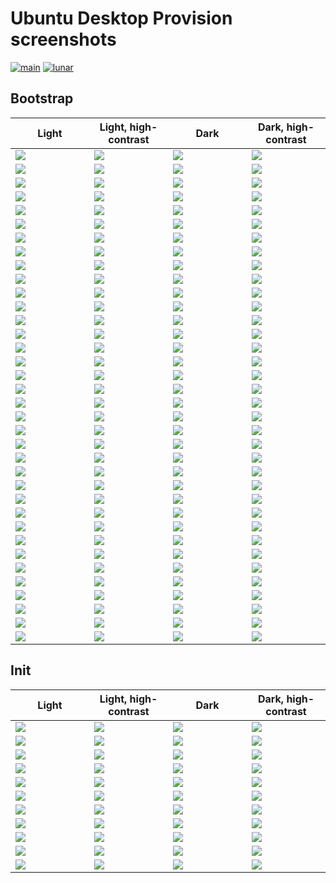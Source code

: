 # Ubuntu Desktop Provision screenshots

[![main](https://github.com/canonical/ubuntu-desktop-provision-screenshots/actions/workflows/main.yaml/badge.svg)](https://github.com/canonical/ubuntu-desktop-provision-screenshots/actions/workflows/main.yaml)
[![lunar](https://github.com/canonical/ubuntu-desktop-provision-screenshots/actions/workflows/lunar.yaml/badge.svg?branch=ubuntu%2Flunar)](https://github.com/canonical/ubuntu-desktop-provision-screenshots/actions/workflows/lunar.yaml)

## Bootstrap

<table>
  <thead>
    <tr>
      <th width="25%">Light</th>
      <th width="25%">Light, high-contrast</th>
      <th width="25%">Dark</th>
      <th width="25%">Dark, high-contrast</th>
    </tr>
  </thead>
  <tbody>
    <tr>
      <td><img src="bootstrap/light/01.locale.png"></td>
      <td><img src="bootstrap/high-contrast-light/01.locale.png"></td>
      <td><img src="bootstrap/dark/01.locale.png"></td>
      <td><img src="bootstrap/high-contrast-dark/01.locale.png"></td>
    </tr>
    <tr>
      <td><img src="bootstrap/light/02.accessibility.png"></td>
      <td><img src="bootstrap/high-contrast-light/02.accessibility.png"></td>
      <td><img src="bootstrap/dark/02.accessibility.png"></td>
      <td><img src="bootstrap/high-contrast-dark/02.accessibility.png"></td>
    </tr>
    <tr>
      <td><img src="bootstrap/light/03.welcome.png"></td>
      <td><img src="bootstrap/high-contrast-light/03.welcome.png"></td>
      <td><img src="bootstrap/dark/03.welcome.png"></td>
      <td><img src="bootstrap/high-contrast-dark/03.welcome.png"></td>
    </tr>
    <tr>
      <td><img src="bootstrap/light/04.rst.png"></td>
      <td><img src="bootstrap/high-contrast-light/04.rst.png"></td>
      <td><img src="bootstrap/dark/04.rst.png"></td>
      <td><img src="bootstrap/high-contrast-dark/04.rst.png"></td>
    </tr>
    <tr>
      <td><img src="bootstrap/light/04.rst-confirm.png"></td>
      <td><img src="bootstrap/high-contrast-light/04.rst-confirm.png"></td>
      <td><img src="bootstrap/dark/04.rst-confirm.png"></td>
      <td><img src="bootstrap/high-contrast-dark/04.rst-confirm.png"></td>
    </tr>
    <tr>
      <td><img src="bootstrap/light/04.keyboard.png"></td>
      <td><img src="bootstrap/high-contrast-light/04.keyboard.png"></td>
      <td><img src="bootstrap/dark/04.keyboard.png"></td>
      <td><img src="bootstrap/high-contrast-dark/04.keyboard.png"></td>
    </tr>
    <tr>
      <td><img src="bootstrap/light/04.keyboard-detect.png"></td>
      <td><img src="bootstrap/high-contrast-light/04.keyboard-detect.png"></td>
      <td><img src="bootstrap/dark/04.keyboard-detect.png"></td>
      <td><img src="bootstrap/high-contrast-dark/04.keyboard-detect.png"></td>
    </tr>
    <tr>
      <td><img src="bootstrap/light/05.network.png"></td>
      <td><img src="bootstrap/high-contrast-light/05.network.png"></td>
      <td><img src="bootstrap/dark/05.network.png"></td>
      <td><img src="bootstrap/high-contrast-dark/05.network.png"></td>
    </tr>
    <tr>
      <td><img src="bootstrap/light/06.refresh.png"></td>
      <td><img src="bootstrap/high-contrast-light/06.refresh.png"></td>
      <td><img src="bootstrap/dark/06.refresh.png"></td>
      <td><img src="bootstrap/high-contrast-dark/06.refresh.png"></td>
    </tr>
    <tr>
      <td><img src="bootstrap/light/06.source-page.png"></td>
      <td><img src="bootstrap/high-contrast-light/06.source-page.png"></td>
      <td><img src="bootstrap/dark/06.source-page.png"></td>
      <td><img src="bootstrap/high-contrast-dark/06.source-page.png"></td>
    </tr>
    <tr>
      <td><img src="bootstrap/light/06-1.codecs-and-drivers.png"></td>
      <td><img src="bootstrap/high-contrast-light/06-1.codecs-and-drivers.png"></td>
      <td><img src="bootstrap/dark/06-1.codecs-and-drivers.png"></td>
      <td><img src="bootstrap/high-contrast-dark/06-1.codecs-and-drivers.png"></td>
    </tr>
    <tr>
      <td><img src="bootstrap/light/07.not-enough-space.png"></td>
      <td><img src="bootstrap/high-contrast-light/07.not-enough-space.png"></td>
      <td><img src="bootstrap/dark/07.not-enough-space.png"></td>
      <td><img src="bootstrap/high-contrast-dark/07.not-enough-space.png"></td>
    </tr>
    <tr>
      <td><img src="bootstrap/light/07.storage.png"></td>
      <td><img src="bootstrap/high-contrast-light/07.storage.png"></td>
      <td><img src="bootstrap/dark/07.storage.png"></td>
      <td><img src="bootstrap/high-contrast-dark/07.storage.png"></td>
    </tr>
    <tr>
      <td><img src="bootstrap/light/07.storage-advanced-features.png"></td>
      <td><img src="bootstrap/high-contrast-light/07.storage-advanced-features.png"></td>
      <td><img src="bootstrap/dark/07.storage-advanced-features.png"></td>
      <td><img src="bootstrap/high-contrast-dark/07.storage-advanced-features.png"></td>
    </tr>
    <tr>
      <td><img src="bootstrap/light/07.storage-alongside-windows.png"></td>
      <td><img src="bootstrap/high-contrast-light/07.storage-alongside-windows.png"></td>
      <td><img src="bootstrap/dark/07.storage-alongside-windows.png"></td>
      <td><img src="bootstrap/high-contrast-dark/07.storage-alongside-windows.png"></td>
    </tr>
    <tr>
      <td><img src="bootstrap/light/08.bitlocker.png"></td>
      <td><img src="bootstrap/high-contrast-light/08.bitlocker.png"></td>
      <td><img src="bootstrap/dark/08.bitlocker.png"></td>
      <td><img src="bootstrap/high-contrast-dark/08.bitlocker.png"></td>
    </tr>
    <tr>
      <td><img src="bootstrap/light/08.bitlocker-confirm.png"></td>
      <td><img src="bootstrap/high-contrast-light/08.bitlocker-confirm.png"></td>
      <td><img src="bootstrap/dark/08.bitlocker-confirm.png"></td>
      <td><img src="bootstrap/high-contrast-dark/08.bitlocker-confirm.png"></td>
    </tr>
    <tr>
      <td><img src="bootstrap/light/08.storage-manual.png"></td>
      <td><img src="bootstrap/high-contrast-light/08.storage-manual.png"></td>
      <td><img src="bootstrap/dark/08.storage-manual.png"></td>
      <td><img src="bootstrap/high-contrast-dark/08.storage-manual.png"></td>
    </tr>
    <tr>
      <td><img src="bootstrap/light/08.storage-manual-sda1.png"></td>
      <td><img src="bootstrap/high-contrast-light/08.storage-manual-sda1.png"></td>
      <td><img src="bootstrap/dark/08.storage-manual-sda1.png"></td>
      <td><img src="bootstrap/high-contrast-dark/08.storage-manual-sda1.png"></td>
    </tr>
    <tr>
      <td><img src="bootstrap/light/08.storage-guided-reformat.png"></td>
      <td><img src="bootstrap/high-contrast-light/08.storage-guided-reformat.png"></td>
      <td><img src="bootstrap/dark/08.storage-guided-reformat.png"></td>
      <td><img src="bootstrap/high-contrast-dark/08.storage-guided-reformat.png"></td>
    </tr>
    <tr>
      <td><img src="bootstrap/light/08.storage-guided-resize.png"></td>
      <td><img src="bootstrap/high-contrast-light/08.storage-guided-resize.png"></td>
      <td><img src="bootstrap/dark/08.storage-guided-resize.png"></td>
      <td><img src="bootstrap/high-contrast-dark/08.storage-guided-resize.png"></td>
    </tr>
    <tr>
      <td><img src="bootstrap/light/09.passphrase.png"></td>
      <td><img src="bootstrap/high-contrast-light/09.passphrase.png"></td>
      <td><img src="bootstrap/dark/09.passphrase.png"></td>
      <td><img src="bootstrap/high-contrast-dark/09.passphrase.png"></td>
    </tr>
    <tr>
      <td><img src="bootstrap/light/09.confirm.png"></td>
      <td><img src="bootstrap/high-contrast-light/09.confirm.png"></td>
      <td><img src="bootstrap/dark/09.confirm.png"></td>
      <td><img src="bootstrap/high-contrast-dark/09.confirm.png"></td>
    </tr>
    <tr>
      <td><img src="bootstrap/light/10.timezone.png"></td>
      <td><img src="bootstrap/high-contrast-light/10.timezone.png"></td>
      <td><img src="bootstrap/dark/10.timezone.png"></td>
      <td><img src="bootstrap/high-contrast-dark/10.timezone.png"></td>
    </tr>
    <tr>
      <td><img src="bootstrap/light/11.identity.png"></td>
      <td><img src="bootstrap/high-contrast-light/11.identity.png"></td>
      <td><img src="bootstrap/dark/11.identity.png"></td>
      <td><img src="bootstrap/high-contrast-dark/11.identity.png"></td>
    </tr>
    <tr>
      <td><img src="bootstrap/light/12.active-directory.png"></td>
      <td><img src="bootstrap/high-contrast-light/12.active-directory.png"></td>
      <td><img src="bootstrap/dark/12.active-directory.png"></td>
      <td><img src="bootstrap/high-contrast-dark/12.active-directory.png"></td>
    </tr>
    <tr>
      <td><img src="bootstrap/light/15.install-0.png"></td>
      <td><img src="bootstrap/high-contrast-light/15.install-0.png"></td>
      <td><img src="bootstrap/dark/15.install-0.png"></td>
      <td><img src="bootstrap/high-contrast-dark/15.install-0.png"></td>
    </tr>
    <tr>
      <td><img src="bootstrap/light/15.install-1.png"></td>
      <td><img src="bootstrap/high-contrast-light/15.install-1.png"></td>
      <td><img src="bootstrap/dark/15.install-1.png"></td>
      <td><img src="bootstrap/high-contrast-dark/15.install-1.png"></td>
    </tr>
    <tr>
      <td><img src="bootstrap/light/15.install-2.png"></td>
      <td><img src="bootstrap/high-contrast-light/15.install-2.png"></td>
      <td><img src="bootstrap/dark/15.install-2.png"></td>
      <td><img src="bootstrap/high-contrast-dark/15.install-2.png"></td>
    </tr>
    <tr>
      <td><img src="bootstrap/light/15.install-3.png"></td>
      <td><img src="bootstrap/high-contrast-light/15.install-3.png"></td>
      <td><img src="bootstrap/dark/15.install-3.png"></td>
      <td><img src="bootstrap/high-contrast-dark/15.install-3.png"></td>
    </tr>
    <tr>
      <td><img src="bootstrap/light/15.install-4.png"></td>
      <td><img src="bootstrap/high-contrast-light/15.install-4.png"></td>
      <td><img src="bootstrap/dark/15.install-4.png"></td>
      <td><img src="bootstrap/high-contrast-dark/15.install-4.png"></td>
    </tr>
    <tr>
      <td><img src="bootstrap/light/15.install-5.png"></td>
      <td><img src="bootstrap/high-contrast-light/15.install-5.png"></td>
      <td><img src="bootstrap/dark/15.install-5.png"></td>
      <td><img src="bootstrap/high-contrast-dark/15.install-5.png"></td>
    </tr>
    <tr>
      <td><img src="bootstrap/light/15.install-6.png"></td>
      <td><img src="bootstrap/high-contrast-light/15.install-6.png"></td>
      <td><img src="bootstrap/dark/15.install-6.png"></td>
      <td><img src="bootstrap/high-contrast-dark/15.install-6.png"></td>
    </tr>
    <tr>
      <td><img src="bootstrap/light/15.install-7.png"></td>
      <td><img src="bootstrap/high-contrast-light/15.install-7.png"></td>
      <td><img src="bootstrap/dark/15.install-7.png"></td>
      <td><img src="bootstrap/high-contrast-dark/15.install-7.png"></td>
    </tr>
    <tr>
      <td><img src="bootstrap/light/15.install-8.png"></td>
      <td><img src="bootstrap/high-contrast-light/15.install-8.png"></td>
      <td><img src="bootstrap/dark/15.install-8.png"></td>
      <td><img src="bootstrap/high-contrast-dark/15.install-8.png"></td>
    </tr>
    <tr>
      <td><img src="bootstrap/light/16.complete.png"></td>
      <td><img src="bootstrap/high-contrast-light/16.complete.png"></td>
      <td><img src="bootstrap/dark/16.complete.png"></td>
      <td><img src="bootstrap/high-contrast-dark/16.complete.png"></td>
    </tr>
  </tbody>
</table>

## Init

<table>
  <thead>
    <tr>
      <th width="25%">Light</th>
      <th width="25%">Light, high-contrast</th>
      <th width="25%">Dark</th>
      <th width="25%">Dark, high-contrast</th>
    </tr>
  </thead>
  <tbody>
    <tr>
      <td><img src="init/light/00.welcome.png"></td>
      <td><img src="init/high-contrast-light/00.welcome.png"></td>
      <td><img src="init/dark/00.welcome.png"></td>
      <td><img src="init/high-contrast-dark/00.welcome.png"></td>
    </tr>
    <tr>
      <td><img src="init/light/01.locale.png"></td>
      <td><img src="init/high-contrast-light/01.locale.png"></td>
      <td><img src="init/dark/01.locale.png"></td>
      <td><img src="init/high-contrast-dark/01.locale.png"></td>
    </tr>
    <tr>
      <td><img src="init/light/02.keyboard.png"></td>
      <td><img src="init/high-contrast-light/02.keyboard.png"></td>
      <td><img src="init/dark/02.keyboard.png"></td>
      <td><img src="init/high-contrast-dark/02.keyboard.png"></td>
    </tr>
    <tr>
      <td><img src="init/light/03.network.png"></td>
      <td><img src="init/high-contrast-light/03.network.png"></td>
      <td><img src="init/dark/03.network.png"></td>
      <td><img src="init/high-contrast-dark/03.network.png"></td>
    </tr>
    <tr>
      <td><img src="init/light/04.timezone.png"></td>
      <td><img src="init/high-contrast-light/04.timezone.png"></td>
      <td><img src="init/dark/04.timezone.png"></td>
      <td><img src="init/high-contrast-dark/04.timezone.png"></td>
    </tr>
    <tr>
      <td><img src="init/light/05.identity.png"></td>
      <td><img src="init/high-contrast-light/05.identity.png"></td>
      <td><img src="init/dark/05.identity.png"></td>
      <td><img src="init/high-contrast-dark/05.identity.png"></td>
    </tr>
    <tr>
      <td><img src="init/light/06.ubuntu-pro-onboarding.png"></td>
      <td><img src="init/high-contrast-light/06.ubuntu-pro-onboarding.png"></td>
      <td><img src="init/dark/06.ubuntu-pro-onboarding.png"></td>
      <td><img src="init/high-contrast-dark/06.ubuntu-pro-onboarding.png"></td>
    </tr>
    <tr>
      <td><img src="init/light/07.ubuntu-pro.png"></td>
      <td><img src="init/high-contrast-light/07.ubuntu-pro.png"></td>
      <td><img src="init/dark/07.ubuntu-pro.png"></td>
      <td><img src="init/high-contrast-dark/07.ubuntu-pro.png"></td>
    </tr>
    <tr>
      <td><img src="init/light/08.ubuntu-pro-success.png"></td>
      <td><img src="init/high-contrast-light/08.ubuntu-pro-success.png"></td>
      <td><img src="init/dark/08.ubuntu-pro-success.png"></td>
      <td><img src="init/high-contrast-dark/08.ubuntu-pro-success.png"></td>
    </tr>
    <tr>
      <td><img src="init/light/09.telemetry.png"></td>
      <td><img src="init/high-contrast-light/09.telemetry.png"></td>
      <td><img src="init/dark/09.telemetry.png"></td>
      <td><img src="init/high-contrast-dark/09.telemetry.png"></td>
    </tr>
    <tr>
      <td><img src="init/light/10.privacy.png"></td>
      <td><img src="init/high-contrast-light/10.privacy.png"></td>
      <td><img src="init/dark/10.privacy.png"></td>
      <td><img src="init/high-contrast-dark/10.privacy.png"></td>
    </tr>
  </tbody>
</table>
